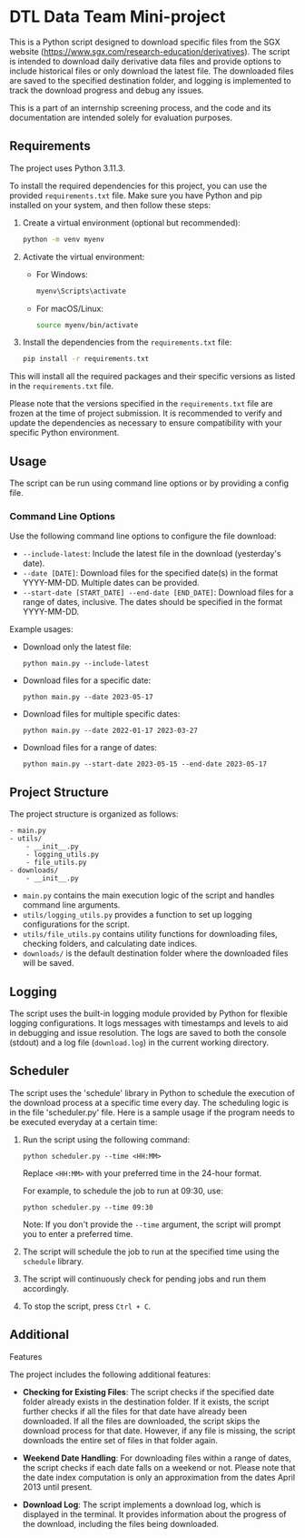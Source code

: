 # DTL Data Team Mini-project

This is a Python script designed to download specific files from the SGX website (https://www.sgx.com/research-education/derivatives). The script is intended to download daily derivative data files and provide options to include historical files or only download the latest file. The downloaded files are saved to the specified destination folder, and logging is implemented to track the download progress and debug any issues.

This is a part of an internship screening process, and the code and its documentation are intended solely for evaluation purposes.

## Requirements
The project uses Python 3.11.3.

To install the required dependencies for this project, you can use the provided `requirements.txt` file. Make sure you have Python and pip installed on your system, and then follow these steps:

1. Create a virtual environment (optional but recommended):
   ```bash
   python -m venv myenv
   ```

2. Activate the virtual environment:
   - For Windows:
     ```bash
     myenv\Scripts\activate
     ```
   - For macOS/Linux:
     ```bash
     source myenv/bin/activate
     ```

3. Install the dependencies from the `requirements.txt` file:
   ```bash
   pip install -r requirements.txt
   ```

This will install all the required packages and their specific versions as listed in the `requirements.txt` file.

Please note that the versions specified in the `requirements.txt` file are frozen at the time of project submission. It is recommended to verify and update the dependencies as necessary to ensure compatibility with your specific Python environment.

## Usage

The script can be run using command line options or by providing a config file.

### Command Line Options

Use the following command line options to configure the file download:

- `--include-latest`: Include the latest file in the download (yesterday's date).
- `--date [DATE]`: Download files for the specified date(s) in the format YYYY-MM-DD. Multiple dates can be provided.
- `--start-date [START_DATE] --end-date [END_DATE]`: Download files for a range of dates, inclusive. The dates should be specified in the format YYYY-MM-DD.

Example usages:

- Download only the latest file:
  ```
  python main.py --include-latest
  ```

- Download files for a specific date:
  ```
  python main.py --date 2023-05-17
  ```

- Download files for multiple specific dates:
  ```
  python main.py --date 2022-01-17 2023-03-27
  ```

- Download files for a range of dates:
  ```
  python main.py --start-date 2023-05-15 --end-date 2023-05-17
  ```

## Project Structure

The project structure is organized as follows:

```
- main.py
- utils/
    - __init__.py
    - logging_utils.py
    - file_utils.py
- downloads/
    - __init__.py
```

- `main.py` contains the main execution logic of the script and handles command line arguments.
- `utils/logging_utils.py` provides a function to set up logging configurations for the script.
- `utils/file_utils.py` contains utility functions for downloading files, checking folders, and calculating date indices.
- `downloads/` is the default destination folder where the downloaded files will be saved.

## Logging

The script uses the built-in logging module provided by Python for flexible logging configurations. It logs messages with timestamps and levels to aid in debugging and issue resolution. The logs are saved to both the console (stdout) and a log file (`download.log`) in the current working directory.

## Scheduler

The script uses the 'schedule' library in Python to schedule the execution of the download process at a specific time every day. The scheduling logic is in the file 'scheduler.py' file. 
Here is a sample usage if the  program needs to be executed everyday at a certain time:

1. Run the script using the following command:
   ```
   python scheduler.py --time <HH:MM>
   ```
   Replace `<HH:MM>` with your preferred time in the 24-hour format.
   
   For example, to schedule the job to run at 09:30, use:
   ```
   python scheduler.py --time 09:30
   ```
   
   Note: If you don't provide the `--time` argument, the script will prompt you to enter a preferred time.
2. The script will schedule the job to run at the specified time using the `schedule` library.
3. The script will continuously check for pending jobs and run them accordingly.
4. To stop the script, press `Ctrl + C`.

## Additional

 Features

The project includes the following additional features:

- **Checking for Existing Files**: The script checks if the specified date folder already exists in the destination folder. If it exists, the script further checks if all the files for that date have already been downloaded. If all the files are downloaded, the script skips the download process for that date. However, if any file is missing, the script downloads the entire set of files in that folder again.

- **Weekend Date Handling**: For downloading files within a range of dates, the script checks if each date falls on a weekend or not. Please note that the date index computation is only an approximation from the dates April 2013 until present.

- **Download Log**: The script implements a download log, which is displayed in the terminal. It provides information about the progress of the download, including the files being downloaded.








